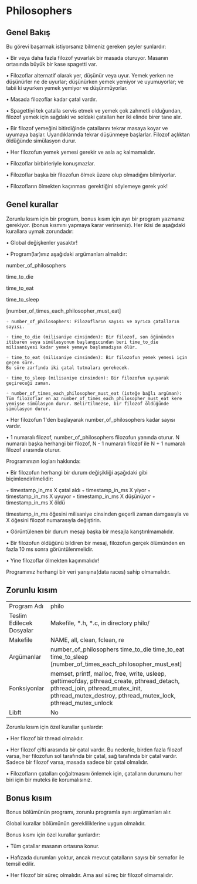 # Philosophers

## Genel Bakış

Bu görevi başarmak istiyorsanız bilmeniz gereken şeyler şunlardır:

• Bir veya daha fazla filozof yuvarlak bir masada oturuyor.
Masanın ortasında büyük bir kase spagetti var.

• Filozoflar alternatif olarak yer, düşünür veya uyur.
Yemek yerken ne düşünürler ne de uyurlar;
düşünürken yemek yemiyor ve uyumuyorlar;
ve tabii ki uyurken yemek yemiyor ve düşünmüyorlar.

• Masada filozoflar kadar çatal vardır.

• Spagettiyi tek çatalla servis etmek ve yemek çok zahmetli olduğundan,
filozof yemek için sağdaki ve soldaki çatalları her iki elinde birer tane alır.

• Bir filozof yemeğini bitirdiğinde çatallarını tekrar masaya koyar ve
uyumaya başlar. Uyandıklarında tekrar düşünmeye başlarlar. Filozof açlıktan öldüğünde simülasyon durur.

• Her filozofun yemek yemesi gerekir ve asla aç kalmamalıdır.

• Filozoflar birbirleriyle konuşmazlar.

• Filozoflar başka bir filozofun ölmek üzere olup olmadığını bilmiyorlar.

• Filozofların ölmekten kaçınması gerektiğini söylemeye gerek yok!

## Genel kurallar

Zorunlu kısım için bir program, bonus kısım için ayrı bir program yazmanız gerekiyor.
(bonus kısmını yapmaya karar verirseniz). Her ikisi de aşağıdaki kurallara uymak zorundadır:

• Global değişkenler yasaktır!

• Program(lar)ınız aşağıdaki argümanları almalıdır:

number_of_philosophers

time_to_die

time_to_eat

time_to_sleep

[number_of_times_each_philosopher_must_eat]

	◦ number_of_philosophers: Filozofların sayısı ve ayrıca çatalların sayısı.

	◦ time_to_die (milisaniye cinsinden): Bir filozof, son öğününden itibaren veya simülasyonun başlangıcından beri time_to_die milisaniyesi kadar yemek yemeye başlamadıysa ölür.

	◦ time_to_eat (milisaniye cinsinden): Bir filozofun yemek yemesi için geçen süre.
	Bu süre zarfında iki çatal tutmaları gerekecek.

	◦ time_to_sleep (milisaniye cinsinden): Bir filozofun uyuyarak geçireceği zaman.

	◦ number_of_times_each_philosopher_must_eat (isteğe bağlı argüman): Tüm filozoflar en az number_of_times_each_philosopher_must_eat kere yemişse simülasyon durur. Belirtilmezse, bir filozof öldüğünde simülasyon durur.

• Her filozofun 1'den başlayarak number_of_philosophers kadar sayısı vardır.

• 1 numaralı filozof, number_of_philosophers filozofun yanında oturur.
N numaralı başka herhangi bir filozof, N - 1 numaralı filozof ile N + 1 numaralı filozof arasında oturur.

Programınızın logları hakkında:

• Bir filozofun herhangi bir durum değişikliği aşağıdaki gibi biçimlendirilmelidir:

◦ timestamp_in_ms X çatal aldı
◦ timestamp_in_ms X yiyor
◦ timestamp_in_ms X uyuyor
◦ timestamp_in_ms X düşünüyor
◦ timestamp_in_ms X öldü

timestamp_in_ms öğesini milisaniye cinsinden geçerli zaman damgasıyla ve X öğesini filozof numarasıyla değiştirin.

• Görüntülenen bir durum mesajı başka bir mesajla karıştırılmamalıdır.

• Bir filozofun öldüğünü bildiren bir mesaj, filozofun gerçek ölümünden en fazla 10 ms sonra görüntülenmelidir.

• Yine filozoflar ölmekten kaçınmalıdır!

Programınız herhangi bir veri yarışına(data races) sahip olmamalıdır.

## Zorunlu kısım
|  |  |
|---|---|
|  Program Adı |  philo |
| Teslim Edilecek Dosyalar |   Makefile, *.h, *.c, in directory philo/ |
| Makefile | NAME, all, clean, fclean, re |
| Argümanlar | number_of_philosophers time_to_die time_to_eat time_to_sleep [number_of_times_each_philosopher_must_eat]  |
| Fonksiyonlar  | memset, printf, malloc, free, write, usleep, gettimeofday, pthread_create, pthread_detach, pthread_join, pthread_mutex_init, pthread_mutex_destroy, pthread_mutex_lock, pthread_mutex_unlock |
| Libft | No  |

Zorunlu kısım için özel kurallar şunlardır:

• Her filozof bir thread olmalıdır.

• Her filozof çifti arasında bir çatal vardır. Bu nedenle, birden fazla filozof varsa, her filozofun sol tarafında bir çatal, sağ tarafında bir çatal vardır. Sadece bir filozof varsa, masada sadece bir çatal olmalıdır.

• Filozofların çatalları çoğaltmasını önlemek için, çatalların durumunu her biri için bir muteks ile korumalısınız.

## Bonus kısım

Bonus bölümünün programı, zorunlu programla aynı argümanları alır.

Global kurallar bölümünün gerekliliklerine uygun olmalıdır.

Bonus kısmı için özel kurallar şunlardır:

• Tüm çatallar masanın ortasına konur.

• Hafızada durumları yoktur, ancak mevcut çatalların sayısı bir semafor ile temsil edilir.

• Her filozof bir süreç olmalıdır. Ama asıl süreç bir filozof olmamalıdır.